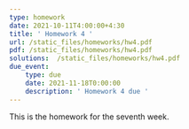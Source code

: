 ```yaml
---
type: homework
date: 2021-10-11T4:00:00+4:30
title: ' Homework 4 '
url: /static_files/homeworks/hw4.pdf
pdf: /static_files/homeworks/hw4.pdf
solutions:  /static_files/homeworks/hw4.pdf
due_event: 
    type: due
    date: 2021-11-18T0:00:00
    description: ' Homework 4 due '
---
```

This is the homework for the seventh week.
